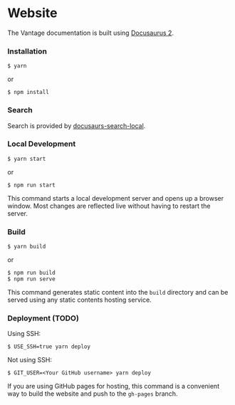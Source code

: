 # Website

The Vantage documentation is built using [Docusaurus 2](https://docusaurus.io/).

### Installation

```
$ yarn
```
or
```
$ npm install
```

### Search

Search is provided by [docusaurs-search-local](https://github.com/cmfcmf/docusaurus-search-local).

### Local Development

```
$ yarn start
```
or
```
$ npm run start
```

This command starts a local development server and opens up a browser window. Most changes are reflected live without having to restart the server.

### Build

```
$ yarn build
```
or
```
$ npm run build
$ npm run serve
```

This command generates static content into the `build` directory and can be served using any static contents hosting service.

### Deployment (TODO)

Using SSH:

```
$ USE_SSH=true yarn deploy
```

Not using SSH:

```
$ GIT_USER=<Your GitHub username> yarn deploy
```

If you are using GitHub pages for hosting, this command is a convenient way to build the website and push to the `gh-pages` branch.
